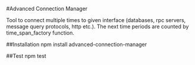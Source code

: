 #Advanced Connection Manager

Tool to connect multiple times to given interface (databases, rpc servers, message query protocols, http etc.). The next time periods are counted by time_span_factory function.

##Installation
	npm install advanced-connection-manager

##Test
	npm test

